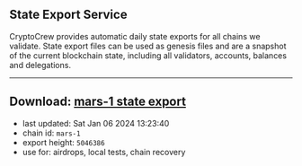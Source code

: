 ## State Export Service
CryptoCrew provides automatic daily state exports for all chains we validate. State export files can be used as genesis files and are a snapshot of the current blockchain state, including all validators, accounts, balances and delegations.

---
**Download: [mars-1 state export](https://dl.ccvalidators.com/SERVICE/mars/mars-1_export_5046386.json)**
---

- last updated: Sat Jan 06 2024 13:23:40
- chain id: `mars-1`
- export height: `5046386`
- use for: airdrops, local tests, chain recovery
